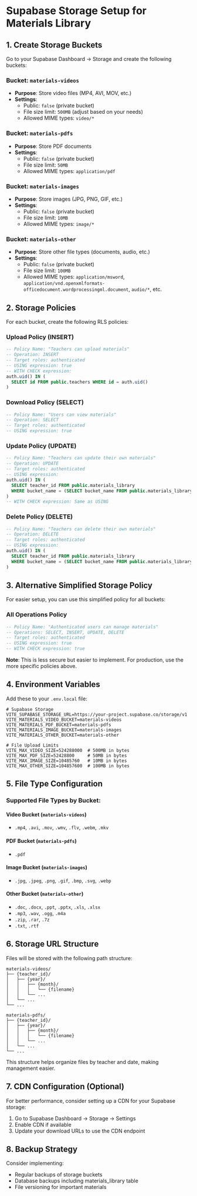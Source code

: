 # Supabase Storage Setup for Materials Library

## 1. Create Storage Buckets

Go to your Supabase Dashboard → Storage and create the following buckets:

### Bucket: `materials-videos`
- **Purpose**: Store video files (MP4, AVI, MOV, etc.)
- **Settings**:
  - Public: `false` (private bucket)
  - File size limit: `500MB` (adjust based on your needs)
  - Allowed MIME types: `video/*`

### Bucket: `materials-pdfs`
- **Purpose**: Store PDF documents
- **Settings**:
  - Public: `false` (private bucket)
  - File size limit: `50MB`
  - Allowed MIME types: `application/pdf`

### Bucket: `materials-images`
- **Purpose**: Store images (JPG, PNG, GIF, etc.)
- **Settings**:
  - Public: `false` (private bucket)
  - File size limit: `10MB`
  - Allowed MIME types: `image/*`

### Bucket: `materials-other`
- **Purpose**: Store other file types (documents, audio, etc.)
- **Settings**:
  - Public: `false` (private bucket)
  - File size limit: `100MB`
  - Allowed MIME types: `application/msword`, `application/vnd.openxmlformats-officedocument.wordprocessingml.document`, `audio/*`, etc.

## 2. Storage Policies

For each bucket, create the following RLS policies:

### Upload Policy (INSERT)
```sql
-- Policy Name: "Teachers can upload materials"
-- Operation: INSERT
-- Target roles: authenticated
-- USING expression: true
-- WITH CHECK expression: 
auth.uid() IN (
  SELECT id FROM public.teachers WHERE id = auth.uid()
)
```

### Download Policy (SELECT)
```sql
-- Policy Name: "Users can view materials"
-- Operation: SELECT  
-- Target roles: authenticated
-- USING expression: true
```

### Update Policy (UPDATE)
```sql
-- Policy Name: "Teachers can update their own materials"
-- Operation: UPDATE
-- Target roles: authenticated
-- USING expression: 
auth.uid() IN (
  SELECT teacher_id FROM public.materials_library 
  WHERE bucket_name = (SELECT bucket_name FROM public.materials_library WHERE file_path = (SELECT file_path FROM storage.objects WHERE id = (SELECT id FROM storage.objects WHERE name = (SELECT name FROM storage.objects WHERE bucket_id = (SELECT id FROM storage.buckets WHERE name = 'materials-videos')))))
)
-- WITH CHECK expression: Same as USING
```

### Delete Policy (DELETE)
```sql
-- Policy Name: "Teachers can delete their own materials"
-- Operation: DELETE
-- Target roles: authenticated
-- USING expression: 
auth.uid() IN (
  SELECT teacher_id FROM public.materials_library 
  WHERE bucket_name = (SELECT bucket_name FROM public.materials_library WHERE file_path = (SELECT file_path FROM storage.objects WHERE id = (SELECT id FROM storage.objects WHERE name = (SELECT name FROM storage.objects WHERE bucket_id = (SELECT id FROM storage.buckets WHERE name = 'materials-videos')))))
)
```

## 3. Alternative Simplified Storage Policy

For easier setup, you can use this simplified policy for all buckets:

### All Operations Policy
```sql
-- Policy Name: "Authenticated users can manage materials"
-- Operations: SELECT, INSERT, UPDATE, DELETE
-- Target roles: authenticated
-- USING expression: true
-- WITH CHECK expression: true
```

**Note**: This is less secure but easier to implement. For production, use the more specific policies above.

## 4. Environment Variables

Add these to your `.env.local` file:

```env
# Supabase Storage
VITE_SUPABASE_STORAGE_URL=https://your-project.supabase.co/storage/v1
VITE_MATERIALS_VIDEO_BUCKET=materials-videos
VITE_MATERIALS_PDF_BUCKET=materials-pdfs
VITE_MATERIALS_IMAGE_BUCKET=materials-images
VITE_MATERIALS_OTHER_BUCKET=materials-other

# File Upload Limits
VITE_MAX_VIDEO_SIZE=524288000  # 500MB in bytes
VITE_MAX_PDF_SIZE=52428800     # 50MB in bytes
VITE_MAX_IMAGE_SIZE=10485760   # 10MB in bytes
VITE_MAX_OTHER_SIZE=104857600  # 100MB in bytes
```

## 5. File Type Configuration

### Supported File Types by Bucket:

#### Video Bucket (`materials-videos`)
- `.mp4`, `.avi`, `.mov`, `.wmv`, `.flv`, `.webm`, `.mkv`

#### PDF Bucket (`materials-pdfs`)
- `.pdf`

#### Image Bucket (`materials-images`)
- `.jpg`, `.jpeg`, `.png`, `.gif`, `.bmp`, `.svg`, `.webp`

#### Other Bucket (`materials-other`)
- `.doc`, `.docx`, `.ppt`, `.pptx`, `.xls`, `.xlsx`
- `.mp3`, `.wav`, `.ogg`, `.m4a`
- `.zip`, `.rar`, `.7z`
- `.txt`, `.rtf`

## 6. Storage URL Structure

Files will be stored with the following path structure:
```
materials-videos/
├── {teacher_id}/
│   ├── {year}/
│   │   ├── {month}/
│   │   │   └── {filename}
│   │   └── ...
│   └── ...
└── ...

materials-pdfs/
├── {teacher_id}/
│   ├── {year}/
│   │   ├── {month}/
│   │   │   └── {filename}
│   │   └── ...
│   └── ...
└── ...
```

This structure helps organize files by teacher and date, making management easier.

## 7. CDN Configuration (Optional)

For better performance, consider setting up a CDN for your Supabase storage:

1. Go to Supabase Dashboard → Storage → Settings
2. Enable CDN if available
3. Update your download URLs to use the CDN endpoint

## 8. Backup Strategy

Consider implementing:
- Regular backups of storage buckets
- Database backups including materials_library table
- File versioning for important materials





